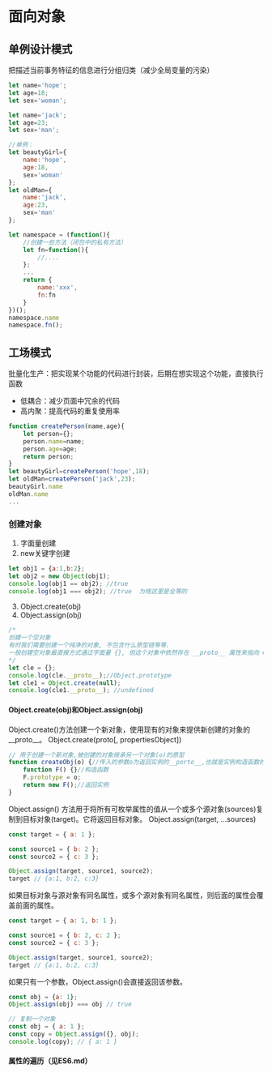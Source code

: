 # 面向对象
## 单例设计模式
把描述当前事务特征的信息进行分组归类（减少全局变量的污染）
```javascript
let name='hope';
let age=18;
let sex='woman';

let name='jack';
let age=23;
let sex='man';

//单例：
let beautyGirl={
    name:'hope',
    age:18,
    sex='woman'
};
let oldMan={
    name:'jack',
    age:23,
    sex='man'
};
```
```javascript
let namespace = (function(){
    //创建一些方法（闭包中的私有方法）
    let fn=function(){
      	//....  
    };
    ...
    return {
        name:'xxx',
        fn:fn
    }
})();
namespace.name
namespace.fn();
```
## 工场模式
批量化生产：把实现某个功能的代码进行封装，后期在想实现这个功能，直接执行函数
- 低耦合：减少页面中冗余的代码
- 高内聚：提高代码的重复使用率
```javascript
function createPerson(name,age){
    let person={};
    person.name=name;
    person.age=age;
    return person;
}
let beautyGirl=createPerson('hope',18);
let oldMan=createPerson('jack',23);
beautyGirl.name
oldMan.name
...
```

### 创建对象
1. 字面量创建
2. new关键字创建
```javascript
let obj1 = {a:1,b:2};
let obj2 = new Object(obj1);
console.log(obj1 == obj2); //true
console.log(obj1 === obj2); //true  为啥这里是全等的

```
3. Object.create(obj)
4. Object.assign(obj)
```javascript
/*
创建一个空对象
有时我们需要创建一个纯净的对象, 不包含什么原型链等等. 
一般创建空对象最直接方式通过字面量 {}, 但这个对象中依然存在 __proto__ 属性来指向 Object.prototype 等等.
*/
let cle = {};
console.log(cle.__proto__);//Object.prototype
let cle1 = Object.create(null);
console.log(cle1.__proto__); //undefined
```
#### Object.create(obj)和Object.assign(obj)
Object.create()方法创建一个新对象，使用现有的对象来提供新创建的对象的__proto__。
Object.create(proto[, propertiesObject])
```javascript
// 用于创建一个新对象,被创建的对象继承另一个对象(o)的原型
function createObj(o) {//传入的参数o为返回实例的__porto__,也就是实例构造函数的显示原型
    function F() {}//构造函数
    F.prototype = o;
    return new F();//返回实例
}
```
Object.assign() 方法用于将所有可枚举属性的值从一个或多个源对象(sources)复制到目标对象(target)。它将返回目标对象。
Object.assign(target, ...sources)
```javascript
const target = { a: 1 };

const source1 = { b: 2 };
const source2 = { c: 3 };

Object.assign(target, source1, source2);
target // {a:1, b:2, c:3}
```
如果目标对象与源对象有同名属性，或多个源对象有同名属性，则后面的属性会覆盖前面的属性。
```javascript
const target = { a: 1, b: 1 };

const source1 = { b: 2, c: 2 };
const source2 = { c: 3 };

Object.assign(target, source1, source2);
target // {a:1, b:2, c:3}
```
如果只有一个参数，Object.assign()会直接返回该参数。
```javascript
const obj = {a: 1};
Object.assign(obj) === obj // true
```
```javascript
// 复制一个对象
const obj = { a: 1 };
const copy = Object.assign({}, obj);
console.log(copy); // { a: 1 }
```

#### 属性的遍历（见ES6.md）

